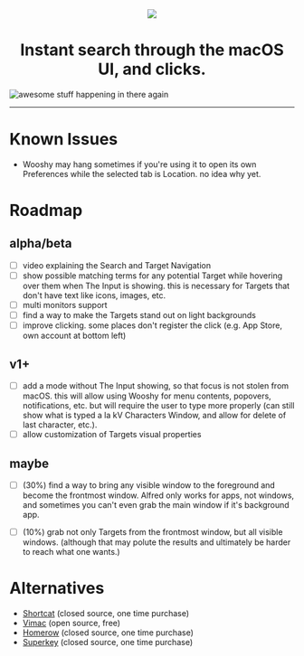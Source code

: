 <div align="center">
    <img src="https://github.com/godbout/Wooshy.docs/blob/master/assets/icon.png">
    <h1>Instant search through the macOS UI, and clicks.</h1>
</div>

![awesome stuff happening in there again](https://raw.githubusercontent.com/godbout/Wooshy.docs/master/assets/gif.gif "hehe again")

---

# Known Issues

* Wooshy may hang sometimes if you're using it to open its own Preferences while the selected tab is Location.
no idea why yet.

# Roadmap

## alpha/beta

- [ ] video explaining the Search and Target Navigation
- [ ] show possible matching terms for any potential Target while hovering over them when The Input is showing.
this is necessary for Targets that don't have text like icons, images, etc.
- [ ] multi monitors support
- [ ] find a way to make the Targets stand out on light backgrounds
- [ ] improve clicking. some places don't register the click (e.g. App Store, own account at bottom left)

## v1+

- [ ] add a mode without The Input showing, so that focus is not stolen from macOS.
this will allow using Wooshy for menu contents, popovers, notifications, etc.
but will require the user to type more properly (can still show what is typed a la kV Characters Window, and allow for delete of last character, etc.).
- [ ] allow customization of Targets visual properties

## maybe

- [ ] (30%) find a way to bring any visible window to the foreground and become the frontmost window.
Alfred only works for apps, not windows, and sometimes you can't even grab the main window if it's background app.
- [ ] (10%) grab not only Targets from the frontmost window, but all visible windows.
(although that may polute the results and ultimately be harder to reach what one wants.)



# Alternatives

* [Shortcat](https://shortcatapp.com) (closed source, one time purchase)
* [Vimac](https://github.com/dexterleng/vimac) (open source, free)
* [Homerow](https://www.homerow.app) (closed source, one time purchase)
* [Superkey](https://superkey.app) (closed source, one time purchase)
